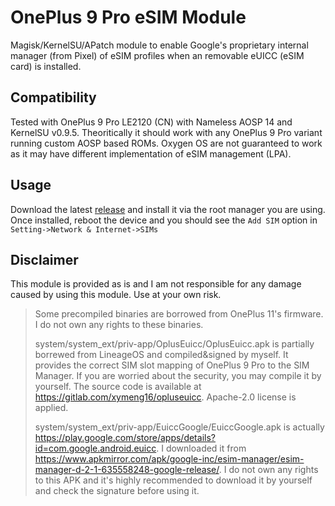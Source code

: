 # OnePlus 9 Pro eSIM Module

Magisk/KernelSU/APatch module to enable Google's proprietary internal manager (from Pixel) of eSIM profiles when an removable eUICC (eSIM card) is installed.

## Compatibility
Tested with OnePlus 9 Pro LE2120 (CN) with Nameless AOSP 14 and KernelSU v0.9.5. Theoritically it should work with any OnePlus 9 Pro variant running custom AOSP based ROMs. Oxygen OS are not guaranteed to work as it may have different implementation of eSIM management (LPA).

## Usage
Download the latest [release](https://gitlab.com/xymeng16/op9p_esim/-/releases) and install it via the root manager you are using. Once installed, reboot the device and you should see the `Add SIM` option in `Setting->Network & Internet->SIMs`

## Disclaimer
This module is provided as is and I am not responsible for any damage caused by using this module. Use at your own risk.

> Some precompiled binaries are borrowed from OnePlus 11's firmware. I do not own any rights to these binaries.
>
> system/system_ext/priv-app/OplusEuicc/OplusEuicc.apk is partially borrewed from LineageOS and compiled&signed by myself. It provides the correct SIM slot mapping of OnePlus 9 Pro to the SIM Manager. If you are worried about the security, you may compile it by yourself. The source code is available at https://gitlab.com/xymeng16/opluseuicc. Apache-2.0 license is applied.
>
> system/system_ext/priv-app/EuiccGoogle/EuiccGoogle.apk is actually https://play.google.com/store/apps/details?id=com.google.android.euicc. I downloaded it from https://www.apkmirror.com/apk/google-inc/esim-manager/esim-manager-d-2-1-635558248-google-release/. I do not own any rights to this APK and it's highly recommended to download it by yourself and check the signature before using it.
